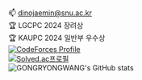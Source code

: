 📫 dinojaemin@snu.ac.kr
<br>
🏆 LGCPC 2024 장려상
<br>
🏆 KAUPC 2024 일반부 우수상 
<br>
[![CodeForces Profile](https://cf.leed.at?id=gongryongwang)](https://codeforces.com/profile/gongryongwang)
<br>
[![Solved.ac프로필](http://mazassumnida.wtf/api/v2/generate_badge?boj=dinojaemin)](https://solved.ac/dinojaemin)
<br>
![GONGRYONGWANG's GitHub stats](https://github-readme-stats.vercel.app/api?username=GONGRYONGWANG&show_icons=true&theme=dark)
<!--
**GONGRYONGWANG/GONGRYONGWANG** is a ✨ _special_ ✨ repository because its `README.md` (this file) appears on your GitHub profile.

Here are some ideas to get you started:

- 🔭 I’m currently working on ...
- 🌱 I’m currently learning ...
- 👯 I’m looking to collaborate on ...
- 🤔 I’m looking for help with ...
- 💬 Ask me about ...
- 📫 How to reach me: ...
- 😄 Pronouns: ...
- ⚡ Fun fact: ...
-->
